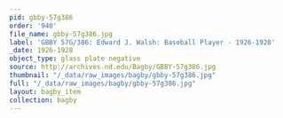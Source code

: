 ```yaml
---
pid: gbby-57g386
order: '940'
file_name: gbby-57g386.jpg
label: 'GBBY 57G/386: Edward J. Walsh: Baseball Player - 1926-1928'
_date: 1926-1928
object_type: glass plate negative
source: http://archives.nd.edu/Bagby/GBBY-57g386.jpg
thumbnail: "/_data/raw_images/bagby/gbby-57g386.jpg"
full: "/_data/raw_images/bagby/gbby-57g386.jpg"
layout: bagby_item
collection: bagby
---
```


